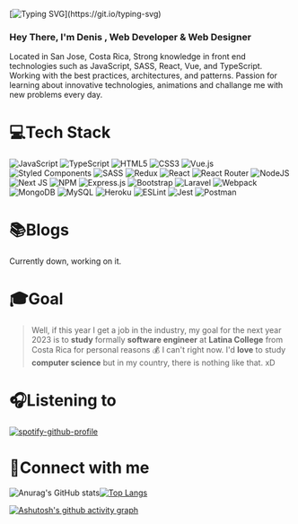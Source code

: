 <!--[![Typing SVG](https://readme-typing-svg.herokuapp.com?font=arial&size=50&duration=6000&color=FFFFFF&vCenter=true&height=60&lines=Hello+World!+%F0%9F%91%8B)](https://git.io/typing-svg)-->
[![Typing SVG](https://readme-typing-svg.herokuapp.com?font=Fira+Code&size=50&duration=6000&pause=1000&color=FFFFFF&background=5A37FF00&vCenter=true&width=440&height=60&lines=%F0%9F%91%8BHello+World!)](https://git.io/typing-svg)
### Hey There, I'm Denis , Web Developer & Web Designer 
Located in San Jose, Costa Rica, Strong knowledge in front end technologies such as JavaScript, SASS, React, Vue, and TypeScript. Working with the best practices, architectures, and patterns. Passion for learning about innovative technologies, animations and challange me with new problems every day.

# :computer:Tech Stack

![JavaScript](https://img.shields.io/badge/javascript-%23323330.svg?style=for-the-badge&logo=javascript&logoColor=%23F7DF1E)
![TypeScript](https://img.shields.io/badge/typescript-%23007ACC.svg?style=for-the-badge&logo=typescript&logoColor=white)
![HTML5](https://img.shields.io/badge/html5-%23E34F26.svg?style=for-the-badge&logo=html5&logoColor=white)
![CSS3](https://img.shields.io/badge/css3-%231572B6.svg?style=for-the-badge&logo=css3&logoColor=white)
![Vue.js](https://img.shields.io/badge/vuejs-%2335495e.svg?style=for-the-badge&logo=vuedotjs&logoColor=%234FC08D)
![Styled Components](https://img.shields.io/badge/styled--components-DB7093?style=for-the-badge&logo=styled-components&logoColor=white)
![SASS](https://img.shields.io/badge/SASS-hotpink.svg?style=for-the-badge&logo=SASS&logoColor=white)
![Redux](https://img.shields.io/badge/redux-%23593d88.svg?style=for-the-badge&logo=redux&logoColor=white)
![React](https://img.shields.io/badge/react-%2320232a.svg?style=for-the-badge&logo=react&logoColor=%2361DAFB)
![React Router](https://img.shields.io/badge/React_Router-CA4245?style=for-the-badge&logo=react-router&logoColor=white)
![NodeJS](https://img.shields.io/badge/node.js-6DA55F?style=for-the-badge&logo=node.js&logoColor=white)
![Next JS](https://img.shields.io/badge/Next-black?style=for-the-badge&logo=next.js&logoColor=white)
![NPM](https://img.shields.io/badge/NPM-%23000000.svg?style=for-the-badge&logo=npm&logoColor=white)
![Express.js](https://img.shields.io/badge/express.js-%23404d59.svg?style=for-the-badge&logo=express&logoColor=%2361DAFB)
![Bootstrap](https://img.shields.io/badge/bootstrap-%23563D7C.svg?style=for-the-badge&logo=bootstrap&logoColor=white)
![Laravel](https://img.shields.io/badge/laravel-%23FF2D20.svg?style=for-the-badge&logo=laravel&logoColor=white)
![Webpack](https://img.shields.io/badge/webpack-%238DD6F9.svg?style=for-the-badge&logo=webpack&logoColor=black)
![MongoDB](https://img.shields.io/badge/MongoDB-%234ea94b.svg?style=for-the-badge&logo=mongodb&logoColor=white)
![MySQL](https://img.shields.io/badge/mysql-%2300f.svg?style=for-the-badge&logo=mysql&logoColor=white)
![Heroku](https://img.shields.io/badge/heroku-%23430098.svg?style=for-the-badge&logo=heroku&logoColor=white)
![ESLint](https://img.shields.io/badge/ESLint-4B3263?style=for-the-badge&logo=eslint&logoColor=white)
![Jest](https://img.shields.io/badge/-jest-%23C21325?style=for-the-badge&logo=jest&logoColor=white)
![Postman](https://img.shields.io/badge/Postman-FF6C37?style=for-the-badge&logo=postman&logoColor=white)

# 📚Blogs 
Currently down, working on it. 

# 🎓Goal 
> Well, if this year I get a job in 
the industry, my goal for the next year 2023 is to **study** formally **software engineer** at **Latina College** from Costa Rica for personal reasons 💰 I can't right now.
I'd **love** to study **computer science** but in my country, there is nothing like that. xD 

# 🎧Listening to 
[![spotify-github-profile](https://spotify-github-profile.vercel.app/api/view?uid=yooooooocr&cover_image=true&theme=natemoo-re&bar_color=38bdae&bar_color_cover=false)](https://spotify-github-profile.vercel.app/api/view?uid=yooooooocr&redirect=true)

# 🤝Connect with me 

![Anurag's GitHub stats](https://github-readme-stats.vercel.app/api?username=mod8124&show_icons=true&theme=tokyonight)[![Top Langs](https://github-readme-stats.vercel.app/api/top-langs/?username=mod8124&theme=tokyonight&layout=compact)](https://github.com/anuraghazra/github-readme-stats)

[![Ashutosh's github activity graph](https://activity-graph.herokuapp.com/graph?username=mod8124&theme=react-dark&bg_color=1a1b27&color=70a5fd&line=bf91f3)](https://github.com/ashutosh00710/github-readme-activity-graph) 
<!---
Mod8124/Mod8124 is a ✨ special ✨ repository because its `README.md` (this file) appears on your GitHub profile.
You can click the Preview link to take a look at your changes.
--->
